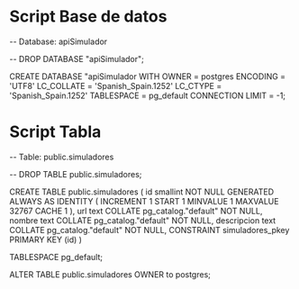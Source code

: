 # Script Base de datos

-- Database: apiSimulador

-- DROP DATABASE "apiSimulador";

CREATE DATABASE "apiSimulador
    WITH 
    OWNER = postgres
    ENCODING = 'UTF8'
    LC_COLLATE = 'Spanish_Spain.1252'
    LC_CTYPE = 'Spanish_Spain.1252'
    TABLESPACE = pg_default
    CONNECTION LIMIT = -1;

# Script Tabla

-- Table: public.simuladores

-- DROP TABLE public.simuladores;

CREATE TABLE public.simuladores
(
    id smallint NOT NULL GENERATED ALWAYS AS IDENTITY ( INCREMENT 1 START 1 MINVALUE 1 MAXVALUE 32767 CACHE 1 ),
    url text COLLATE pg_catalog."default" NOT NULL,
    nombre text COLLATE pg_catalog."default" NOT NULL,
    descripcion text COLLATE pg_catalog."default" NOT NULL,
    CONSTRAINT simuladores_pkey PRIMARY KEY (id)
)

TABLESPACE pg_default;

ALTER TABLE public.simuladores
    OWNER to postgres;